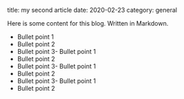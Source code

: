 title: my second article
date: 2020-02-23
category: general


Here is some content for this blog. Written in Markdown.

- Bullet point 1
- Bullet point 2
- Bullet point 3- Bullet point 1
- Bullet point 2
- Bullet point 3- Bullet point 1
- Bullet point 2
- Bullet point 3- Bullet point 1
- Bullet point 2

